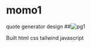 # momo1

quote generator design
 ##![pg1](https://user-images.githubusercontent.com/98326555/178493248-7ea7cb68-cccc-498f-a63d-16e0538033c9.PNG)

Built 
html
css 
tailwind
javascript
